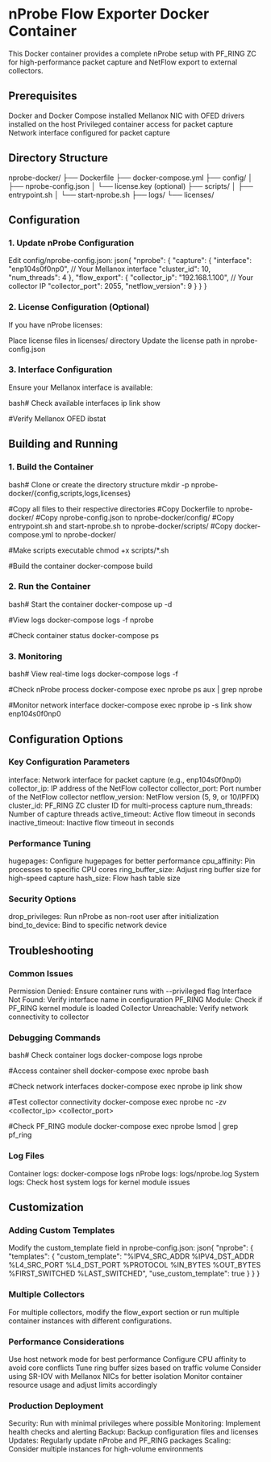 # nProbe Flow Exporter Docker Container
This Docker container provides a complete nProbe setup with PF_RING ZC for high-performance packet capture and NetFlow export to external collectors.

## Prerequisites

Docker and Docker Compose installed
Mellanox NIC with OFED drivers installed on the host
Privileged container access for packet capture
Network interface configured for packet capture

## Directory Structure
nprobe-docker/
├── Dockerfile
├── docker-compose.yml
├── config/
│   ├── nprobe-config.json
│   └── license.key (optional)
├── scripts/
│   ├── entrypoint.sh
│   └── start-nprobe.sh
├── logs/
└── licenses/

## Configuration
### 1. Update nProbe Configuration
Edit config/nprobe-config.json:
json{
  "nprobe": {
    "capture": {
      "interface": "enp104s0f0np0",  // Your Mellanox interface
      "cluster_id": 10,
      "num_threads": 4
    },
    "flow_export": {
      "collector_ip": "192.168.1.100",  // Your collector IP
      "collector_port": 2055,
      "netflow_version": 9
    }
  }
}
### 2. License Configuration (Optional)
If you have nProbe licenses:

Place license files in licenses/ directory
Update the license path in nprobe-config.json

### 3. Interface Configuration
Ensure your Mellanox interface is available:

bash# Check available interfaces
ip link show

#Verify Mellanox OFED
ibstat

## Building and Running

### 1. Build the Container
bash# Clone or create the directory structure
mkdir -p nprobe-docker/{config,scripts,logs,licenses}

#Copy all files to their respective directories
#Copy Dockerfile to nprobe-docker/
#Copy nprobe-config.json to nprobe-docker/config/
#Copy entrypoint.sh and start-nprobe.sh to nprobe-docker/scripts/
#Copy docker-compose.yml to nprobe-docker/

#Make scripts executable
chmod +x scripts/*.sh

#Build the container
docker-compose build

### 2. Run the Container
bash# Start the container
docker-compose up -d

#View logs
docker-compose logs -f nprobe

#Check container status
docker-compose ps

### 3. Monitoring
bash# View real-time logs
docker-compose logs -f

#Check nProbe process
docker-compose exec nprobe ps aux | grep nprobe

#Monitor network interface
docker-compose exec nprobe ip -s link show enp104s0f0np0

## Configuration Options
### Key Configuration Parameters

interface: Network interface for packet capture (e.g., enp104s0f0np0)
collector_ip: IP address of the NetFlow collector
collector_port: Port number of the NetFlow collector
netflow_version: NetFlow version (5, 9, or 10/IPFIX)
cluster_id: PF_RING ZC cluster ID for multi-process capture
num_threads: Number of capture threads
active_timeout: Active flow timeout in seconds
inactive_timeout: Inactive flow timeout in seconds

### Performance Tuning

hugepages: Configure hugepages for better performance
cpu_affinity: Pin processes to specific CPU cores
ring_buffer_size: Adjust ring buffer size for high-speed capture
hash_size: Flow hash table size

### Security Options

drop_privileges: Run nProbe as non-root user after initialization
bind_to_device: Bind to specific network device

## Troubleshooting

### Common Issues

Permission Denied: Ensure container runs with --privileged flag
Interface Not Found: Verify interface name in configuration
PF_RING Module: Check if PF_RING kernel module is loaded
Collector Unreachable: Verify network connectivity to collector

### Debugging Commands
bash# Check container logs
docker-compose logs nprobe

#Access container shell
docker-compose exec nprobe bash

#Check network interfaces
docker-compose exec nprobe ip link show

#Test collector connectivity
docker-compose exec nprobe nc -zv <collector_ip> <collector_port>

#Check PF_RING module
docker-compose exec nprobe lsmod | grep pf_ring

### Log Files

Container logs: docker-compose logs
nProbe logs: logs/nprobe.log
System logs: Check host system logs for kernel module issues

## Customization
### Adding Custom Templates
Modify the custom_template field in nprobe-config.json:
json{
  "nprobe": {
    "templates": {
      "custom_template": "%IPV4_SRC_ADDR %IPV4_DST_ADDR %L4_SRC_PORT %L4_DST_PORT %PROTOCOL %IN_BYTES %OUT_BYTES %FIRST_SWITCHED %LAST_SWITCHED",
      "use_custom_template": true
    }
  }
}
### Multiple Collectors
For multiple collectors, modify the flow_export section or run multiple container instances with different configurations.

### Performance Considerations

Use host network mode for best performance
Configure CPU affinity to avoid core conflicts
Tune ring buffer sizes based on traffic volume
Consider using SR-IOV with Mellanox NICs for better isolation
Monitor container resource usage and adjust limits accordingly

### Production Deployment

Security: Run with minimal privileges where possible
Monitoring: Implement health checks and alerting
Backup: Backup configuration files and licenses
Updates: Regularly update nProbe and PF_RING packages
Scaling: Consider multiple instances for high-volume environments
